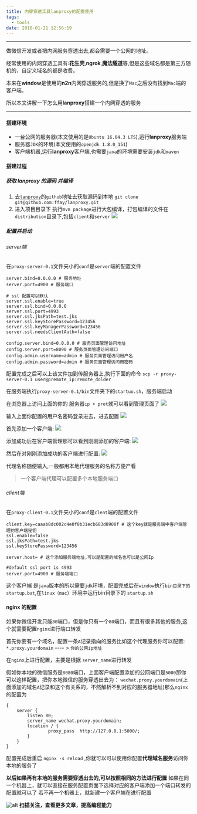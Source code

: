 ```yaml
---
title: 内穿穿透工具lanproxy的配置使用
tags:
  - tools
date: 2018-01-21 12:56:19
---
```


--------------------------------------------

做微信开发或者把内网服务穿透出去,都会需要一个公网的地址。

经常使用的内网穿透工具有:**花生壳**,**ngrok**,**魔法隧道**等,但是这些域名都是第三方随机的，自定义域名的都是收费。

本来在**window**是使用的**n2n**内网穿透服务的,但是换了`Mac`之后没有找到`Mac`端的客户端。

所以本文讲解一下怎么用**lanproxy**搭建一个内网穿透的服务

--------------------------------------------

<!--more-->

#### 搭建环境

* 一台公网的服务器(本文使用的是`Ubuntu 16.04.3 LTS`),运行**lanproxy**服务端
* 服务器`JDK`的环境(本文使用的`openjdk 1.8.0_151`)
* 客户端机器,运行**lanproxy**客户端,也需要`java`的环境需要安装`jdk`和`maven`

#### 搭建过程

##### 获取 lanproxy 的源码 并编译

1. 去[`lanproxy`](https://github.com/ffay/lanproxy)的`github`地址去获取源码到本地
    `git clone git@github.com:ffay/lanproxy.git`
2. 进入项目目录下 执行`mvn package`进行大包编译，打包编译的文件在`distribution`目录下,包括`client`和`server`
![](/images/内穿穿透工具lanproxy的配置使用/mvn_package.jpg)

##### 配置并启动

###### server端

在`proxy-server-0.1`文件夹小的`conf`是`server`端的配置文件
```
server.bind=0.0.0.0 # 服务地址 
server.port=4900 # 服务端口

# ssl 配置可以默认
server.ssl.enable=true
server.ssl.bind=0.0.0.0
server.ssl.port=4993
server.ssl.jksPath=test.jks
server.ssl.keyStorePassword=123456
server.ssl.keyManagerPassword=123456
server.ssl.needsClientAuth=false

config.server.bind=0.0.0.0 # 服务页面管理访问地址
config.server.port=8090 # 服务页面管理访问端口
config.admin.username=admin # 服务页面管理访问用户名
config.admin.password=admin # 服务页面管理访问用密码
```

配置完成之后可以上该文件加到传服务器上,执行下面的命令
`scp -r proxy-server-0.1 user@premote_ip:remote_dolder`

在服务端执行`proxy-server-0.1/bin`文件夹下的`startuo.sh`，服务端启动

在浏览器上访问上面的你的 服务器`ip + prot`就可以看到管理页面了
![](/images/内穿穿透工具lanproxy的配置使用/server_admin_login.jpg)

输入上面你配置的用户名密码登录进去，进去配置
![](/images/内穿穿透工具lanproxy的配置使用/server_admin_login_success.jpg)

首先添加一个客户端:
![](/images/内穿穿透工具lanproxy的配置使用/server_admin_add.jpg)

添加成功后在客户端管理那可以看到刚刚添加的客户端:
![](/images/内穿穿透工具lanproxy的配置使用/server_admin_add_show.jpg)

然后在对刚刚添加成功的客户端进行配置:
![](/images/内穿穿透工具lanproxy的配置使用/server_admin_add_config.jpg)

代理名称随便输入,一般都用本地代理服务的名称方便产看

>一个客户端代理可以配置多个本地服务端口

###### client端

在`proxy-client-0.1`文件夹小的`conf`是`clent`端的配置文件
```
client.key=caaab8dc002c4e0f8b31ecb683d8900f # 这个key就是服务端中客户端管理的客户端秘钥
ssl.enable=false
ssl.jksPath=test.jks
ssl.keyStorePassword=123456

server.host= # 这个添加服务端地址,可以是配置的域名也可以是公网Ip

#default ssl port is 4993
server.port=4900 # 服务端端口
```
这个客户端 是`java`版本的所以需要`jdk`环境，配置完成后在`window`执行`bin目录下的 startup.bat`,在`linux（mac`）环境中运行bin目录下的 `startup.sh`

#### nginx 的配置

如果你微信开发只能`80`端口，但是你只有一个`80`端口，而且有很多其他的服务,这个就需要配置`nginx`进行端口转发

首先你要有一个域名，配置一条`A`记录指向的服务比如这个代理服务你可以配置:
`*.proxy.yourdomain` ---- > `你的公网ip地址`

在`nginx`上进行配置，主要是根据 `server_name`进行转发

假如你本地的微信服务是`8080`端口，上面客户端配置添加的公网端口是`5000`那你可以这样配置，把你本地微信的服务穿透出去为：
`wechat.proxy.yourdomain`(上面添加的域名`A`记录和这个有关系的，不然解析不到对应的服务器地址)那么`nginx`的配置为

```
{
    server {
        listen 80;
        server_name wechat.proxy.yourdomain;
        location / {
                proxy_pass  http://127.0.0.1:5000/;
        }
    }
}
```

配置完成后重启 `nginx -s reload` ,你就可以可以使用你配置**代理域名服务**访问你本地的服务了

**以后如果再有本地的服务需要穿透出去的,可以按照相同的方法进行配置**
如果在同一个机器上，就可以直接在服务配置页面下选择对应的客户端添加一个端口转发的配置就可以了
若不再一个机器上，就新建一个客户端在进行配置

![alt](/images/Wechatcode.jpg)
**扫描关注，查看更多文章，提高编程能力**
